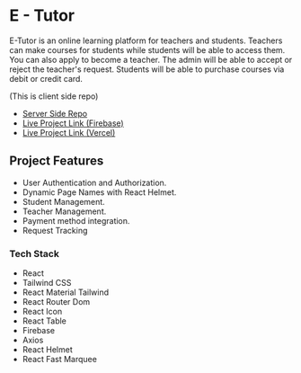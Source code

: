 # E - Tutor
E-Tutor is an online learning platform for teachers and students. Teachers can make courses for students while students will be able to access them.
You can also apply to become a teacher. The admin will be able to accept or reject the teacher's request. Students will be able to purchase courses via debit or credit card. 

(This is client side repo)

- [Server Side Repo](https://github.com/programming-hero-web-course1/b8a12-server-side-CodeWithRashed)
- [Live Project Link (Firebase)](https://e-tutor-989d6.web.app)
- [Live Project Link (Vercel)](https://e-tutor-client.vercel.app)

## Project Features
- User Authentication and Authorization.
- Dynamic Page Names with React Helmet.
- Student Management. 
- Teacher Management. 
- Payment method integration.
- Request Tracking


### Tech Stack

- React
- Tailwind CSS
- React Material Tailwind
- React Router Dom
- React Icon
- React Table
- Firebase
- Axios
- React Helmet
- React Fast Marquee
